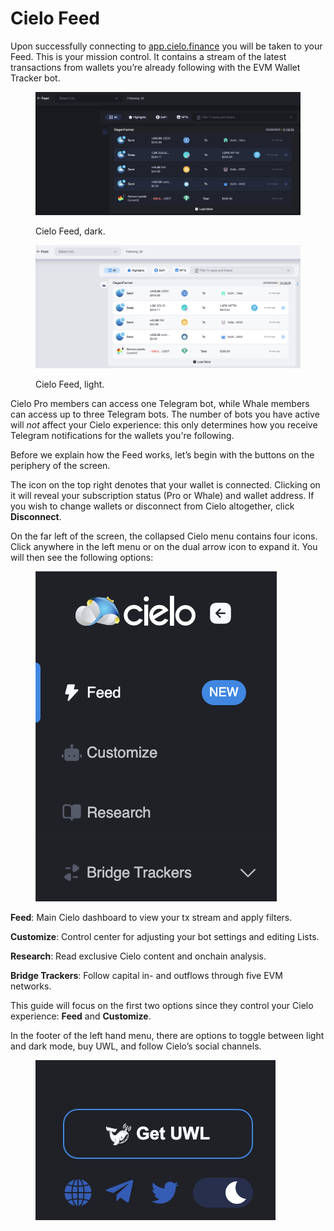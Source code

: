 # Cielo Feed

Upon successfully connecting to [app.cielo.finance](https://app.cielo.finance/) you will be taken to your Feed. This is your mission control. It contains a stream of the latest transactions from wallets you’re already following with the EVM Wallet Tracker bot.

<figure><img src="../.gitbook/assets/Screenshot 2022-09-20 at 11.44.00 (1).png" alt=""><figcaption><p>Cielo Feed, dark.</p></figcaption></figure>

<figure><img src="../.gitbook/assets/Screenshot 2022-09-20 at 11.45.11.png" alt=""><figcaption><p>Cielo Feed, light.</p></figcaption></figure>

Cielo Pro members can access one Telegram bot, while Whale members can access up to three Telegram bots. The number of bots you have active will _not_ affect your Cielo experience: this only determines how you receive Telegram notifications for the wallets you're following.

Before we explain how the Feed works, let’s begin with the buttons on the periphery of the screen.

The icon on the top right denotes that your wallet is connected. Clicking on it will reveal your subscription status (Pro or Whale) and wallet address. If you wish to change wallets or disconnect from Cielo altogether, click **Disconnect**.

On the far left of the screen, the collapsed Cielo menu contains four icons. Click anywhere in the left menu or on the dual arrow icon to expand it. You will then see the following options:

<figure><img src="../.gitbook/assets/left menu bar.png" alt=""><figcaption></figcaption></figure>

**Feed**: Main Cielo dashboard to view your tx stream and apply filters.

**Customize**: Control center for adjusting your bot settings and editing Lists.

**Research**: Read exclusive Cielo content and onchain analysis.

**Bridge Trackers**: Follow capital in- and outflows through five EVM networks.

This guide will focus on the first two options since they control your Cielo experience: **Feed** and **Customize**.

In the footer of the left hand menu, there are options to toggle between light and dark mode, buy UWL, and follow Cielo’s social channels.

<figure><img src="../.gitbook/assets/social.png" alt=""><figcaption></figcaption></figure>
